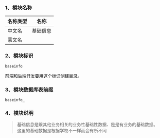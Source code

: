 ### 1、模块名称
| 名称类型  | 名称  |
| ------------ | ------------ |
| 中文名 | 基础信息  |
| 蒙文名 |  |
### 2、模块标识

```
baseinfo
```
前端和后端开发要用这个标识创建目录。

### 3、模块数据库表前缀
```
baseinfo_
```

### 4、模块说明
>基础信息是跟其他业务相关的业务性基础性数据、是是有业务的基础数据。这里的基础数据是根据学校不一样而会有所不同